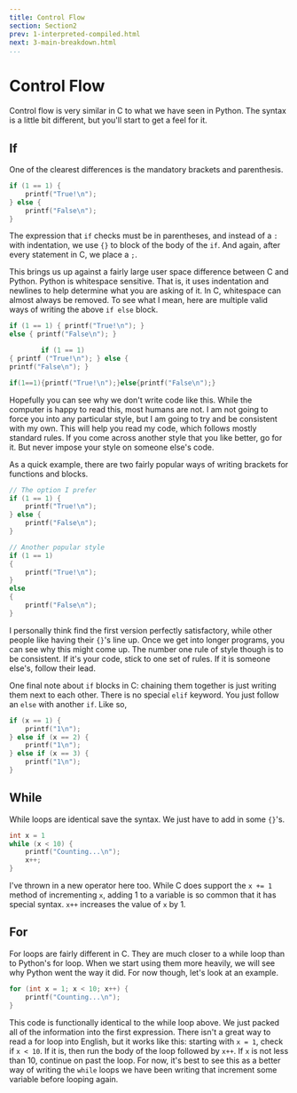 ```yaml
---
title: Control Flow
section: Section2
prev: 1-interpreted-compiled.html
next: 3-main-breakdown.html
...
```


# Control Flow

Control flow is very similar in C to what we have seen in Python. The syntax is
a little bit different, but you'll start to get a feel for it.

## If

One of the clearest differences is the mandatory brackets and parenthesis.

```c
if (1 == 1) {
    printf("True!\n");
} else {
    printf("False\n");
}
```

The expression that `if` checks must be in parentheses, and instead of a `:`
with indentation, we use `{}` to block of the body of the `if`. And again,
after every statement in C, we place a `;`.

This brings us up against a fairly large user space difference between C and
Python. Python is whitespace sensitive. That is, it uses indentation and
newlines to help determine what you are asking of it. In C, whitespace can
almost always be removed. To see what I mean, here are multiple valid ways of
writing the above `if else` block.

```c
if (1 == 1) { printf("True!\n"); }
else { printf("False\n"); }

        if (1 == 1)
{ printf ("True!\n"); } else {
printf("False\n"); }

if(1==1){printf("True!\n");}else{printf("False\n");}
```

Hopefully you can see why we don't write code like this. While the computer is
happy to read this, most humans are not. I am not going to force you into any
particular style, but I am going to try and be consistent with my own. This
will help you read my code, which follows mostly standard rules. If you come
across another style that you like better, go for it. But never impose your
style on someone else's code.

As a quick example, there are two fairly popular ways of writing brackets for
functions and blocks.

```c
// The option I prefer
if (1 == 1) {
    printf("True!\n");
} else {
    printf("False\n");
}

// Another popular style
if (1 == 1)
{
    printf("True!\n");
}
else
{
    printf("False\n");
}
```

I personally think find the first version perfectly satisfactory, while other
people like having their `{}`'s line up. Once we get into longer programs, you
can see why this might come up. The number one rule of style though is to be
consistent. If it's your code, stick to one set of rules. If it is someone
else's, follow their lead.

One final note about `if` blocks in C: chaining them together is just writing
them next to each other. There is no special `elif` keyword. You just follow
an `else` with another `if`. Like so,

```c
if (x == 1) {
    printf("1\n");
} else if (x == 2) {
    printf("1\n");
} else if (x == 3) {
    printf("1\n");
}
```

## While

While loops are identical save the syntax. We just have to add in some `{}`'s.

```c
int x = 1
while (x < 10) {
    printf("Counting...\n");
    x++;
}
```

I've thrown in a new operator here too. While C does support the `x += 1`
method of incrementing `x`, adding 1 to a variable is so common that it has
special syntax. `x++` increases the value of `x` by 1.

## For

For loops are fairly different in C. They are much closer to a while loop than
to Python's for loop. When we start using them more heavily, we will see why
Python went the way it did. For now though, let's look at an example.

```c
for (int x = 1; x < 10; x++) {
    printf("Counting...\n");
}
```

This code is functionally identical to the while loop above. We just packed all
of the information into the first expression. There isn't a great way to read
a for loop into English, but it works like this: starting with `x = 1`, check
if `x < 10`. If it is, then run the body of the loop followed by `x++`. If `x`
is not less than 10, continue on past the loop. For now, it's best to see this
as a better way of writing the `while` loops we have been writing that
increment some variable before looping again.
